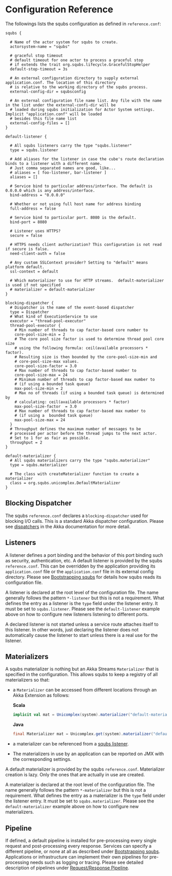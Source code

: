 # Configuration Reference

The followings lists the squbs configuration as defined in `reference.conf`:

```
squbs {

  # Name of the actor system for squbs to create.
  actorsystem-name = "squbs"

  # graceful stop timeout
  # default timeout for one actor to process a graceful stop
  # if extends the trait org.squbs.lifecycle.GracefulStopHelper
  default-stop-timeout = 3s

  # An external configuration directory to supply external application.conf. The location of this directory
  # is relative to the working directory of the squbs process.
  external-config-dir = squbsconfig

  # An external configuration file name list. Any file with the name in the list under the external-confi-dir will be
  # loaded during squbs initialization for Actor System settings. Implicit "application.conf" will be loaded
  # besides this file name list
  external-config-files = []
}

default-listener {

  # All squbs listeners carry the type "squbs.listener"
  type = squbs.listener

  # Add aliases for the listener in case the cube's route declaration binds to a listener with a different name.
  # Just comma separated names are good, like...
  # aliases = [ foo-listener, bar-listener ]
  aliases = []

  # Service bind to particular address/interface. The default is 0.0.0.0 which is any address/interface.
  bind-address = "0.0.0.0"

  # Whether or not using full host name for address binding
  full-address = false

  # Service bind to particular port. 8080 is the default.
  bind-port = 8080

  # Listener uses HTTPS?
  secure = false

  # HTTPS needs client authorization? This configuration is not read if secure is false.
  need-client-auth = false

  # Any custom SSLContext provider? Setting to "default" means platform default.
  ssl-context = default

  # Which materializer to use for HTTP streams.  default-materializer is used if not specified
  # materializer = default-materializer
}

blocking-dispatcher {
  # Dispatcher is the name of the event-based dispatcher
  type = Dispatcher
  # What kind of ExecutionService to use
  executor = "thread-pool-executor"
  thread-pool-executor {
    # Min number of threads to cap factor-based core number to
    core-pool-size-min = 2
    # The core pool size factor is used to determine thread pool core size
    # using the following formula: ceil(available processors * factor).
    # Resulting size is then bounded by the core-pool-size-min and
    # core-pool-size-max values.
    core-pool-size-factor = 3.0
    # Max number of threads to cap factor-based number to
    core-pool-size-max = 24
    # Minimum number of threads to cap factor-based max number to
    # (if using a bounded task queue)
    max-pool-size-min = 2
    # Max no of threads (if using a bounded task queue) is determined by
    # calculating: ceil(available processors * factor)
    max-pool-size-factor  = 3.0
    # Max number of threads to cap factor-based max number to
    # (if using a  bounded task queue)
    max-pool-size-max = 24
  }
  # Throughput defines the maximum number of messages to be
  # processed per actor before the thread jumps to the next actor.
  # Set to 1 for as fair as possible.
  throughput = 2
}

default-materializer {
  # All squbs materializers carry the type "squbs.materializer"
  type = squbs.materializer

  # The class with createMaterializer function to create a materializer
  class = org.squbs.unicomplex.DefaultMaterializer
}
```

## Blocking Dispatcher

The squbs `reference.conf` declares a `blocking-dispatcher` used for blocking I/O calls. This is a standard Akka dispatcher configuration. Please see [dispatchers](http://doc.akka.io/docs/akka/2.3.13/scala/dispatchers.html) in the Akka documentation for more detail.

## Listeners

A listener defines a port binding and the behavior of this port binding such as security, authentication, etc. A default listener is provided by the squbs `reference.conf`. This can be overridden by the application providing its `application.conf` file or the `application.conf` file in its external config directory. Please see [Bootstrapping squbs](bootstrap.md#configuration-resolution) for details how squbs reads its configuration file.

A listener is declared at the root level of the configuration file. The name generally follows the pattern `*-listener` but this is not a requirement. What defines the entry as a listener is the `type` field under the listener entry. It must be set to `squbs.listener`. Please see the `default-listener` example above on how to configure new listeners listening to different ports.

A declared listener is not started unless a service route attaches itself to this listener. In other words, just declaring the listener does not automatically cause the listener to start unless there is a real use for the listener.

## Materializers

A squbs materializer is nothing but an Akka Streams `Materializer` that is specified in the configuration.  This allows squbs to keep a registry of all materializers so that:

   * a `Materializer` can be accessed from different locations through an Akka Extension as follows:

     **Scala**
   
     ```scala
     implicit val mat = Unicomplex(system).materializer("default-materializer")
     ```
   
     **Java**
   
     ```java
     final Materializer mat = Unicomplex.get(system).materializer("default-materializer")
     ```

   * a materializer can be referenced from a [squbs listener](#listeners).
   * The materializers in use by an application can be reported on JMX with the corresponding settings.

A default materializer is provided by the squbs `reference.conf`.  Materializer creation is lazy.  Only the ones that are actually in use are created.

A materializer is declared at the root level of the configuration file. The name generally follows the pattern `*-materializer` but this is not a requirement. What defines the entry as a materializer is the `type` field under the listener entry. It must be set to `squbs.materializer`. Please see the `default-materializer` example above on how to configure new materializers.

## Pipeline

If defined, a default pipeline is installed for pre-processing every single request and post-processing every response. Services can specify a different pipeline, or none at all as described under [Bootstrapping squbs](bootstrap.md#services). Applications or infrastructure can implement their own pipelines for pre-processing needs such as logging or tracing. Please see detailed description of pipelines under [Request/Response Pipeline](pipeline.md).